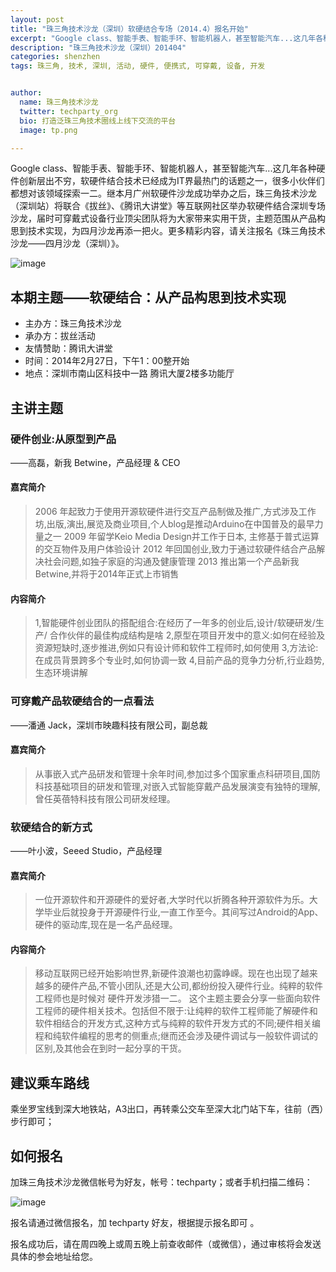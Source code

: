 ```yaml
---
layout: post
title: "珠三角技术沙龙（深圳）软硬结合专场（2014.4）报名开始"
excerpt: "Google class、智能手表、智能手环、智能机器人，甚至智能汽车...这几年各种硬件创新层出不穷，软硬件结合技术已经成为IT界最热门的话题之一，很多小伙伴们都想对该领域探索一二。继本月广州软硬件沙龙成功举办之后，珠三角技术沙龙（深圳站）将联合《拔丝》、《腾讯大讲堂》等互联网社区举办软硬件结合深圳专场沙龙，届时可穿戴式设备行业顶尖团队将为大家带来实用干货，主题范围从产品构思到技术实现，为四月沙龙再添一把火。更多精彩内容，请关注报名《珠三角技术沙龙——四月沙龙（深圳）》。更多信息请点击【阅读全文】"
description: "珠三角技术沙龙（深圳）201404"
categories: shenzhen
tags: 珠三角, 技术, 深圳, 活动, 硬件, 便携式, 可穿戴, 设备, 开发


author:
  name: 珠三角技术沙龙
  twitter: techparty_org
  bio: 打造泛珠三角技术圈线上线下交流的平台
  image: tp.png

---
```



Google class、智能手表、智能手环、智能机器人，甚至智能汽车...这几年各种硬件创新层出不穷，软硬件结合技术已经成为IT界最热门的话题之一，很多小伙伴们都想对该领域探索一二。继本月广州软硬件沙龙成功举办之后，珠三角技术沙龙（深圳站）将联合《拔丝》、《腾讯大讲堂》等互联网社区举办软硬件结合深圳专场沙龙，届时可穿戴式设备行业顶尖团队将为大家带来实用干货，主题范围从产品构思到技术实现，为四月沙龙再添一把火。更多精彩内容，请关注报名《珠三角技术沙龙——四月沙龙（深圳）》。

![image](http://ww1.sinaimg.cn/large/61c18847gw1efd66ty2exj20cs05kgmh.jpg)

## 本期主题——软硬结合：从产品构思到技术实现

* 主办方：珠三角技术沙龙
* 承办方：拔丝活动
* 友情赞助：腾讯大讲堂
* 时间：2014年2月27日，下午1：00整开始
* 地点：深圳市南山区科技中一路 腾讯大厦2楼多功能厅

## 主讲主题

### 硬件创业:从原型到产品

——高磊，新我 Betwine，产品经理 & CEO

#### 嘉宾简介

> 2006 年起致力于使用开源软硬件进行交互产品制做及推广,方式涉及工作坊,出版,演出,展览及商业项目,个人blog是推动Arduino在中国普及的最早力量之一
2009 年留学Keio Media Design并工作于日本, 主修基于普式运算的交互物件及用户体验设计
2012 年回国创业,致力于通过软硬件结合产品解决社会问题,如独子家庭的沟通及健康管理
2013 推出第一个产品新我Betwine,并将于2014年正式上市销售

#### 内容简介

> 1,智能硬件创业团队的搭配组合:在经历了一年多的创业后,设计/软硬研发/生产/ 合作伙伴的最佳构成结构是啥
2,原型在项目开发中的意义:如何在经验及资源短缺时,逐步推进,例如只有设计师和软件工程师时,如何使用
3,方法论:在成员背景跨多个专业时,如何协调一致
4,目前产品的竞争力分析,行业趋势,生态环境讲解

### 可穿戴产品软硬结合的一点看法

——潘通 Jack，深圳市映趣科技有限公司，副总裁

#### 嘉宾简介

> 从事嵌入式产品研发和管理十余年时间,参加过多个国家重点科研项目,国防科技基础项目的研发和管理,对嵌入式智能穿戴产品发展演变有独特的理解,曾任英蓓特科技有限公司研发经理。

### 软硬结合的新方式

——叶小波，Seeed Studio，产品经理

#### 嘉宾简介

> 一位开源软件和开源硬件的爱好者,大学时代以折腾各种开源软件为乐。大学毕业后就投身于开源硬件行业,一直工作至今。其间写过Android的App、硬件的驱动库,现在是一名产品经理。

#### 内容简介

> 移动互联网已经开始影响世界,新硬件浪潮也初露峥嵘。现在也出现了越来越多的硬件产品,不管小团队,还是大公司,都纷纷投入硬件行业。纯粹的软件工程师也是时候对 硬件开发涉猎一二。
这个主题主要会分享一些面向软件工程师的硬件相关技术。包括但不限于:让纯粹的软件工程师能了解硬件和软件相结合的开发方式,这种方式与纯粹的软件开发方式的不同;硬件相关编程和纯软件编程的思考的侧重点;继而还会涉及硬件调试与一般软件调试的区别,及其他会在到时一起分享的干货。


## 建议乘车路线

乘坐罗宝线到深大地铁站，A3出口，再转乘公交车至深大北门站下车，往前（西）步行即可；

## 如何报名

加珠三角技术沙龙微信帐号为好友，帐号：techparty；或者手机扫描二维码：

![image](http://ww1.sinaimg.cn/large/61c18847gw1e9tzpizmjsj208c08cjs1.jpg)

报名请通过微信报名，加 techparty 好友，根据提示报名即可 。

报名成功后，请在周四晚上或周五晚上前查收邮件（或微信），通过审核将会发送具体的参会地址给您。

